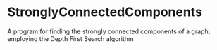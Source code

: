 # StronglyConnectedComponents
A program for finding the strongly connected components of a graph, employing the Depth First Search algorithm
